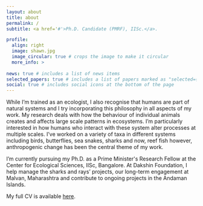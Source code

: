 ```yaml
---
layout: about
title: about
permalink: /
subtitle: <a href='#'>Ph.D. Candidate (PMRF), IISc.</a>. 

profile:
  align: right
  image: shawn.jpg
  image_circular: true # crops the image to make it circular
  more_info: >
    
news: true # includes a list of news items
selected_papers: true # includes a list of papers marked as "selected={true}"
social: true # includes social icons at the bottom of the page
---
```


While I’m trained as an ecologist, I also recognise that humans are part of natural systems and I try incorporating this philosophy in all aspects of my work. My research deals with how the behaviour of individual animals creates and affects large scale patterns in ecosystems. I’m particularly interested in how humans who interact with these system alter processes at multiple scales. I’ve worked on a variety of taxa in different systems including birds, butterflies, sea snakes, sharks and now, reef fish however, anthropogenic change has been the central theme of my work. 

I’m currently pursuing my Ph.D. as a Prime Minister's Research Fellow at the Center for Ecological Sciences, IISc, Bangalore. At Dakshin Foundation, I help manage the sharks and rays’ projects, our long-term engagement at Malvan, Maharashtra and contribute to ongoing projects in the Andaman Islands. 

My full CV is available [here](/assets/pdf/cv.pdf).
